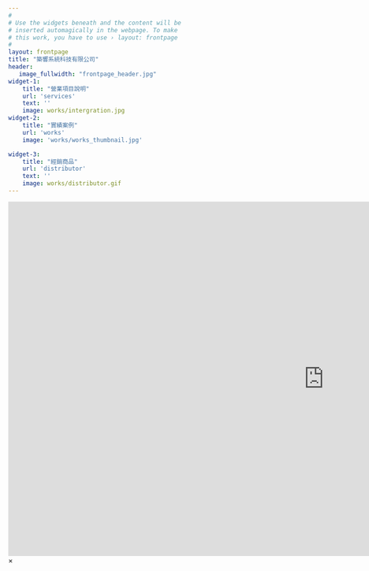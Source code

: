 ```yaml
---
#
# Use the widgets beneath and the content will be
# inserted automagically in the webpage. To make
# this work, you have to use › layout: frontpage
#
layout: frontpage
title: "築響系統科技有限公司"
header:
   image_fullwidth: "frontpage_header.jpg"
widget-1:
    title: "營業項目說明"
    url: 'services'
    text: ''
    image: works/intergration.jpg
widget-2:
    title: "實績案例"
    url: 'works'
    image: 'works/works_thumbnail.jpg'

widget-3:
    title: "經銷商品"
    url: 'distributor'
    text: ''
    image: works/distributor.gif
---
```



<div id="videoModal" class="reveal-modal large" data-reveal="">
  <div class="flex-video widescreen vimeo" style="display: block;">
    <iframe width="1280" height="720" src="https://www.youtube.com/embed/3b5zCFSmVvU" frameborder="0" allowfullscreen></iframe>
  </div>
  <a class="close-reveal-modal">&#215;</a>
</div>
